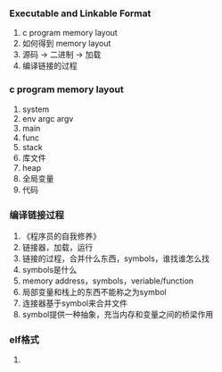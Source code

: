 ### Executable and Linkable Format

1. c program memory layout
2. 如何得到 memory layout
3. 源码 -> 二进制 -> 加载
4. 编译链接的过程

### c program memory layout

1. system
2. env argc argv
3. main
4. func
5. stack
6. 库文件
7. heap
8. 全局变量
9. 代码

### 编译链接过程

1. 《程序员的自我修养》
2. 链接器，加载，运行
3. 链接的过程，合并什么东西，symbols，谁找谁怎么找
4. symbols是什么
5. memory address，symbols，veriable/function
6. 局部变量和栈上的东西不能称之为symbol
7. 连接器基于symbol来合并文件 
8. symbol提供一种抽象，充当内存和变量之间的桥梁作用 

### elf格式

1.  

